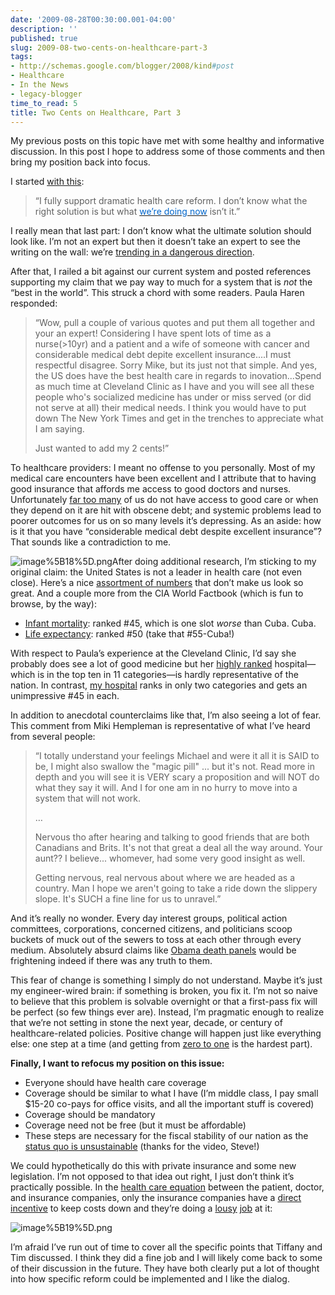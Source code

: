 ```yaml
---
date: '2009-08-28T00:30:00.001-04:00'
description: ''
published: true
slug: 2009-08-two-cents-on-healthcare-part-3
tags:
- http://schemas.google.com/blogger/2008/kind#post
- Healthcare
- In the News
- legacy-blogger
time_to_read: 5
title: Two Cents on Healthcare, Part 3
---
```



My previous posts on this topic have met with some healthy and informative discussion. In this post I hope to address some of those comments and then bring my position back into focus.

I started [with this](../2009/2009-08-two-cents-on-healthcare.html):
<blockquote> 

“I fully support dramatic health care reform. I don’t know what the right solution is but what [<font color="#0066cc">we’re doing now</font>](http://www.photius.com/rankings/healthranks.html) isn’t it.”
</blockquote>

I really mean that last part: I don’t know what the ultimate solution should look like. I’m not an expert but then it doesn’t take an expert to see the writing on the wall: we’re [trending in a dangerous direction](http://cbo.gov/ftpdocs/103xx/doc10311/06-16-ConradLetter.htm).

After that, I railed a bit against our current system and posted references supporting my claim that we pay way to much for a system that is *not* the “best in the world”. This struck a chord with some readers. Paula Haren responded:
<blockquote> 

“Wow, pull a couple of various quotes and put them all together and your an expert! Considering I have spent lots of time as a nurse(&gt;10yr) and a patient and a wife of someone with cancer and considerable medical debt depite excellent insurance....I must respectful disagree. Sorry Mike, but its just not that simple. And yes, the US does have the best health care in regards to inovation...Spend as much time at Cleveland Clinic as I have and you will see all these people who's socialized medicine has under or miss served (or did not serve at all) their medical needs. I think you would have to put down The New York Times and get in the trenches to appreciate what I am saying.      

Just wanted to add my 2 cents!”
</blockquote>

To healthcare providers: I meant no offense to you personally. Most of my medical care encounters have been excellent and I attribute that to having good insurance that affords me access to good doctors and nurses. Unfortunately [far too many](http://www.cbpp.org/cms/index.cfm?fa=view&amp;id=621) of us do not have access to good care or when they depend on it are hit with obscene debt; and systemic problems lead to poorer outcomes for us on so many levels it’s depressing. As an aside: how is it that you have “considerable medical debt despite excellent insurance”? That sounds like a contradiction to me.

![image%5B18%5D.png](image%5B18%5D.png)</a>After doing additional research, I’m sticking to my original claim: the United States is not a leader in health care (not even close). Here’s a nice [assortment of numbers](http://www.huppi.com/kangaroo/L-healthcare.htm) that don’t make us look so great. And a couple more from the CIA World Factbook (which is fun to browse, by the way):  <ul>   <li>[Infant mortality](https://www.cia.gov/library/publications/the-world-factbook/rankorder/2091rank.html): [](https://www.cia.gov/library/publications/the-world-factbook/rankorder/2091rank.html)</a>ranked #45, which is one slot *worse* than Cuba. Cuba. </li>    <li>[Life expectancy](https://www.cia.gov/library/publications/the-world-factbook/rankorder/2102rank.html): ranked #50 (take that #55-Cuba!)</li> </ul>

With respect to Paula’s experience at the Cleveland Clinic, I’d say she probably does see a lot of good medicine but her [highly ranked](http://health.usnews.com/health/best-hospitals/cleveland-clinic-foundation-6410670) hospital—which is in the top ten in 11 categories—is hardly representative of the nation. In contrast, [my hospital](http://health.usnews.com/health/best-hospitals/akron-general-medical-center-6410010) ranks in only two categories and gets an unimpressive #45 in each.

In addition to anecdotal counterclaims like that, I’m also seeing a lot of fear. This comment from Miki Hempleman is representative of what I’ve heard from several people: 
<blockquote> 

“I totally understand your feelings Michael and were it all it is SAID to be, I might also swallow the &quot;magic pill&quot; ... but it's not. Read more in depth and you will see it is VERY scary a proposition and will NOT do what they say it will. And I for one am in no hurry to move into a system that will not work.  

…  

Nervous tho after hearing and talking to good friends that are both Canadians and Brits. It's not that great a deal all the way around. Your aunt?? I believe... whomever, had some very good insight as well.   

Getting nervous, real nervous about where we are headed as a country. Man I hope we aren't going to take a ride down the slippery slope. It's SUCH a fine line for us to unravel.”
</blockquote>

And it’s really no wonder. Every day interest groups, political action committees, corporations, concerned citizens, and politicians scoop buckets of muck out of the sewers to toss at each other through every medium. Absolutely absurd claims like [Obama death panels](http://www.factcheck.org/2009/08/palin-vs-obama-death-panels/) would be frightening indeed if there was any truth to them.

This fear of change is something I simply do not understand. Maybe it’s just my engineer-wired brain: if something is broken, you fix it. I’m not so naive to believe that this problem is solvable overnight or that a first-pass fix will be perfect (so few things ever are). Instead, I’m pragmatic enough to realize that we’re not setting in stone the next year, decade, or century of healthcare-related policies. Positive change will happen just like everything else: one step at a time (and getting from [zero to one](http://www.zefrank.com/zesblog/archives/2007/11/on_feeling_unin.html) is the hardest part).

<strong>Finally, I want to refocus my position on this issue: </strong>  <ul>   <li>Everyone should have health care coverage</li>    <li>Coverage should be similar to what I have (I’m middle class, I pay small $15-20 co-pays for office visits, and all the important stuff is covered)</li>    <li>Coverage should be mandatory</li>    <li>Coverage need not be free (but it must be affordable)</li>    <li>These steps are necessary for the fiscal stability of our nation as the [status quo is unsustainable](http://www.youtube.com/watch?v=Jng4TnKqy6A) (thanks for the video, Steve!)</li> </ul>

We could hypothetically do this with private insurance and some new legislation. I’m not opposed to that idea out right, I just don’t think it’s practically possible. In the [health care equation](http://digitalroam.typepad.com/digital_roam/2009/08/american-health-care-on-4-napkins-now-all-together.html) between the patient, doctor, and insurance companies, only the insurance companies have a [direct incentive](http://www.npr.org/blogs/money/2009/08/hear_taking_health_care_to_the.html) to keep costs down and they’re doing a [lousy](http://cbo.gov/ftpdocs/89xx/doc8948/01-31-Testimony.shtml#1086784)&#160;[job](http://cbo.gov/ftpdocs/89xx/doc8948/01-31-Testimony.shtml#1087043) at it:

![image%5B19%5D.png](image%5B19%5D.png)&#160;

I’m afraid I’ve run out of time to cover all the specific points that Tiffany and Tim discussed. I think they did a fine job and I will likely come back to some of their discussion in the future. They have both clearly put a lot of thought into how specific reform could be implemented and I like the dialog.